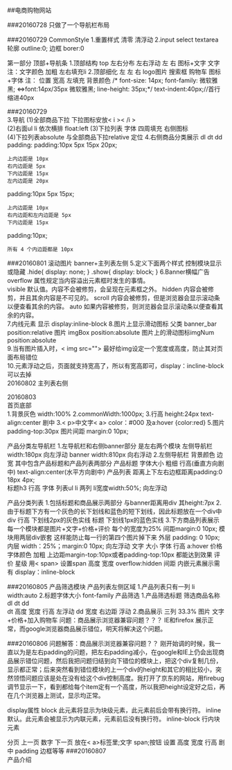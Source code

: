
##电商购物网站

###20160728 
只做了一个导航栏布局

###20160729
CommonStyle
1.重置样式 清零 清浮动
2.input select textarea  
轮廓 outline:0;
边框 borer:0



第一部分  顶部+导航条
1.顶部结构
top 左右分布 左右浮动
左                  右
图标+文字         文字
注：文字颜色 加粗 左右填充li
2.顶部细化
       左                      左                              右
     logo图片                 搜索框                        购物车 图标+字体
注：  位置                 宽高  左填充 背景颜色          /* font-size: 14px;
														 font-family: 微软雅黑; <=>font:14px/35px 微软雅黑;
															line-height: 35px;*/
															text-indent:40px;//首行缩进40px

###20160729																
3.导航
(1)全部商品下拉
	下拉图标安放< i >< /i >																
(2)右面ul  li 依次横排 float:left
(3)下拉列表 字体 四周填充   右侧图标															
(4)下拉列表absolute 与全部商品下拉relative 定位
4.右侧商品分类展示
dl dt dd
padding: 
padding:10px 5px 15px 20px;

    上内边距是 10px
    右内边距是 5px
    下内边距是 15px
    左内边距是 20px
padding:10px 5px 15px;

    上内边距是 10px
    右内边距和左内边距是 5px
    下内边距是 15px
padding:10px;

    所有 4 个内边距都是 10px
###20160801 滚动图片 banner+主列表左侧
5.定义下面两个样式 控制模块显示或隐藏
.hide{
    display: none;
}
.show{
    display: block;
}
6.Banner横幅广告																
overflow 属性规定当内容溢出元素框时发生的事情。																
		visible 	默认值。内容不会被修剪，会呈现在元素框之外。
		hidden 	内容会被修剪，并且其余内容是不可见的。
		scroll 	内容会被修剪，但是浏览器会显示滚动条以便查看其余的内容。
		auto 	如果内容被修剪，则浏览器会显示滚动条以便查看其余的内容。															
7.内线元素 显示
display:inline-block
8.图片上显示滑动图标
     父类                       banner_bar position:relative
      图片                     imgBox	   position:absolute
图片上的滑动图标imgNum           position:absolute																
9.当有图片插入时，< img src="">
最好给img设定一个宽度或高度，防止其对页面布局错位															
10.元素浮动之后，页面就支持宽高了，所以有宽高即可，display：incline-block 可以去掉																
20160802  主列表右侧  

20160803  
首页底部   
1.背景灰色 width:100% 
2.commonWidth:1000px;
3.行高 height:24px   text-align:center 剧中
3.< p>中文字< a> color：#000 及a:hover {color:red}
5.图片 padding-top:30px  图片间距 margin:0 10px;

产品分类左导航栏
1.左导航栏和右侧banner部分 是左右两个模块  左侧导航栏  width:180px 向左浮动
											banner   width:810px  向右浮动
2.左侧导航栏 背景颜色 边宽 
  其中包含产品标题和产品列表两部分
  产品标题  字体大小 粗细  行高(垂直方向剧中) text-align:center(水平方向剧中)
  产品列表  距离上下左右边框距离padding:0 18px 4px;   
  			标题h3  行高 字体
  			列表ul li  两列 li宽度width:50%; 向左浮动

产品分类列表
1.包括标题和商品展示两部分 与banner距离用div 其height:7px
2.由于标题下方有一个灰色的长下划线和蓝色的短下划线，因此标题放在一个div中  
	div 行高 下划线2px的灰色实线
	标题 下划线1px的蓝色实线
3.下方商品列表展示
每一个模块都是图片+文字+价格+评价 每个的宽度为25%  间距margin:0 10px;
模块用两层div嵌套  这样能防止每一行的第四个图片掉下来
 外层 padding: 0 10px;
 内层 width：25%；margin:0 10px; 向左浮动
文字  大小 字体 行高 a:hover 
价格  字体颜色 加粗 上边距margin-top:10px或者padding-top:10px 都能达到效果
评价 星级  用< span> 设置span 高度 宽度 overflow:hidden 间距  内嵌元素展示需有 display：inline-block  

###20160805
产品筛选模块
产品列表左侧区域
1.产品列表只有一列 li width:auto
2.标题字体大小 font-family
产品筛选
1.产品筛选标题 筛选商品名称
dl dt dd  
dt 高度 宽度 行高 左浮动
dd 宽度 右边距 浮动
2.商品展示
三列 33.3% 图片 文字+价格+加入购物车
问题：商品展示浏览器兼容问题？？？
IE和firefox 展示正常，而google浏览器商品展示错位，明天将解决这个问题。


###20160806
问题解答：商品展示浏览器兼容问题？？
刚开始调的时候，我一直以为是左右padding的问题，把左右padding减小，在google和IE上仍会出现商品展示错位问题，然后我把问题归结到向下错位的模块上，把这个div复制几份，显示都正常；后来突然看到错位模块的上一个div的height和其它的相比较小，突然领悟问题应该是处在没有给这个div控制高度。我打开了京东的网站，用firebug调节显示一下，看到都给每个item定有一个高度，所以我把height设定好之后，再在几个浏览器上测试，显示均正常。


display属性
		block 	此元素将显示为块级元素，此元素前后会带有换行符。
		inline 	默认。此元素会被显示为内联元素，元素前后没有换行符。
		inline-block 	行内块元素	

分页
上一页 数字 下一页 放在< a>标签里;文字 span;按钮
设置 高度 宽度 行高 剧中 padding 	边框等等
###20160807													
产品介绍																
																
																
																
																
																
																
																
																
																
																
																
																
																
																
																
																
																
																
																
																
																
																
																